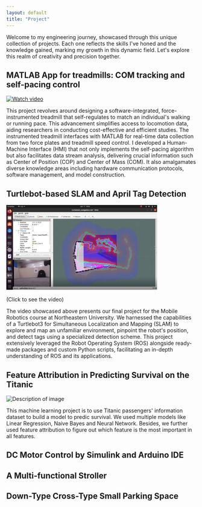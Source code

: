 ```yaml
---
layout: default
title: "Project"
---
```

Welcome to my engineering journey, showcased through this unique collection of projects. Each one reflects the skills I've honed and the knowledge gained, marking my growth in this dynamic field. Let's explore this realm of creativity and precision together.

## MATLAB App for treadmills: COM tracking and self-pacing control
[![Watch video](https://markdown-videos.deta.dev/youtube/WSWWkngDGDg)](https://youtu.be/WSWWkngDGDg)

This project revolves around designing a software-integrated, force-instrumented treadmill that self-regulates to match an individual's walking or running pace. This advancement simplifies access to locomotion data, aiding researchers in conducting cost-effective and efficient studies. The instrumented treadmill interfaces with MATLAB for real-time data collection from two force plates and treadmill speed control. I developed a Human-Machine Interface (HMI) that not only implements the self-pacing algorithm but also facilitates data stream analysis, delivering crucial information such as Center of Position (COP) and Center of Mass (COM). It also amalgamates diverse knowledge areas including hardware communication protocols, software management, and model construction.

## Turtlebot-based SLAM and April Tag Detection
<a href="https://youtu.be/lUepFLHuZ8g">
  <img src="picture/6aa9872f1afd8c0f23aae7e78d1be27.png" alt="Watch video" width="400">
</a>

(Click to see the video)

The video showcased above presents our final project for the Mobile Robotics course at Northeastern University. We harnessed the capabilities of a Turtlebot3 for Simultaneous Localization and Mapping (SLAM) to explore and map an unfamiliar environment, pinpoint the robot's position, and detect tags using a specialized detection scheme. This project extensively leveraged the Robot Operating System (ROS) alongside ready-made packages and custom Python scripts, facilitating an in-depth understanding of ROS and its applications.

## Feature Attribution in Predicting Survival on the Titanic
<img src="https://github.com/PingpingL/PingpingL.github.io/assets/118013785/36a2f327-d258-45a3-b5d3-57d1af9b94ba" alt="Description of image" width="400">

This machine learning project is to use Titanic passengers' information dataset to build a model to predic survival. We used multiple models like Linear Regression, Naive Bayes and Neural Network. Besides, we further used feature attribution to figure out which feature is the most important in all features.

## DC Motor Control by Simulink and Arduino IDE

## A Multi-functional Stroller

## Down-Type Cross-Type Small Parking Space
